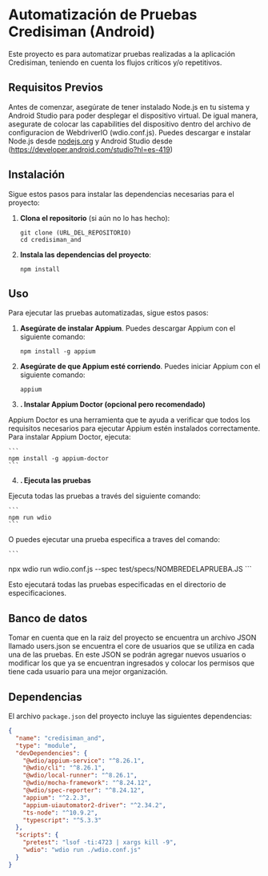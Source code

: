 # Automatización de Pruebas Credisiman (Android)

Este proyecto es para automatizar pruebas realizadas a la aplicación Credisiman, teniendo en cuenta los flujos críticos y/o repetitivos.

## Requisitos Previos

Antes de comenzar, asegúrate de tener instalado Node.js en tu sistema y Android Studio para poder desplegar el dispositivo virtual. De igual manera, asegurate de colocar las capabilities del dispositivo dentro del archivo de configuracion de WebdriverIO (wdio.conf.js). Puedes descargar e instalar Node.js desde [nodejs.org](https://nodejs.org/) y Android Studio desde (https://developer.android.com/studio?hl=es-419)

## Instalación

Sigue estos pasos para instalar las dependencias necesarias para el proyecto:

1. **Clona el repositorio** (si aún no lo has hecho):
    ```
    git clone (URL_DEL_REPOSITORIO)
    cd credisiman_and
    ```

2. **Instala las dependencias del proyecto**:
    ```
    npm install
    ```

## Uso

Para ejecutar las pruebas automatizadas, sigue estos pasos:

1. **Asegúrate de instalar Appium**. Puedes descargar Appium con el siguiente comando:
    ```
    npm install -g appium
    ```
2. **Asegúrate de que Appium esté corriendo**. Puedes iniciar Appium con el siguiente comando:
    ```
    appium
    ```
3. **. Instalar Appium Doctor (opcional pero recomendado)**

Appium Doctor es una herramienta que te ayuda a verificar que todos los requisitos necesarios para ejecutar Appium estén instalados correctamente. Para instalar Appium Doctor, ejecuta: 

    ```
    npm install -g appium-doctor
    ```

4. **. Ejecuta las pruebas**

Ejecuta todas las pruebas a través del siguiente comando:

    ```
    npm run wdio
    ```
O puedes ejecutar una prueba especifica a traves del comando:

    ```
npx wdio run wdio.conf.js --spec test/specs/NOMBREDELAPRUEBA.JS
    ```

Esto ejecutará todas las pruebas especificadas en el directorio de especificaciones.

## Banco de datos

Tomar en cuenta que en la raiz del proyecto se encuentra un archivo JSON llamado users.json se encuentra el core de usuarios que se utiliza en cada una de las pruebas. En este JSON se podrán agregar nuevos usuarios o modificar los que ya se encuentran ingresados y colocar los permisos que tiene cada usuario para una mejor organización.

## Dependencias

El archivo `package.json` del proyecto incluye las siguientes dependencias:

```json
{
  "name": "credisiman_and",
  "type": "module",
  "devDependencies": {
    "@wdio/appium-service": "^8.26.1",
    "@wdio/cli": "^8.26.1",
    "@wdio/local-runner": "^8.26.1",
    "@wdio/mocha-framework": "^8.24.12",
    "@wdio/spec-reporter": "^8.24.12",
    "appium": "^2.2.3",
    "appium-uiautomator2-driver": "^2.34.2",
    "ts-node": "^10.9.2",
    "typescript": "^5.3.3"
  },
  "scripts": {
    "pretest": "lsof -ti:4723 | xargs kill -9",
    "wdio": "wdio run ./wdio.conf.js"
  }
}
